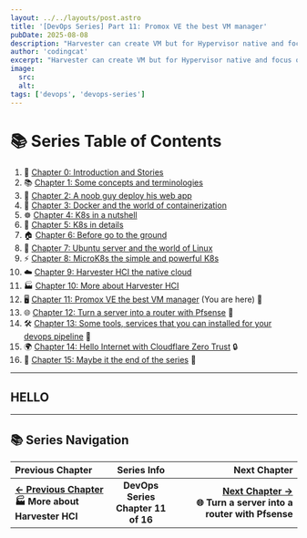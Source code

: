```yaml
---
layout: ../../layouts/post.astro
title: '[DevOps Series] Part 11: Promox VE the best VM manager'
pubDate: 2025-08-08
description: "Harvester can create VM but for Hypervisor native and focus on VM management, Promox VE is the best VM manager for you. This post will go through how to install Promox VE and how to use it"
author: 'codingcat'
excerpt: "Harvester can create VM but for Hypervisor native and focus on VM management, Promox VE is the best VM manager for you. This post will go through how to install Promox VE and how to use it"
image:
  src:
  alt:
tags: ['devops', 'devops-series']
---
```


# 📚 Series Table of Contents

1.  📖 [Chapter 0: Introduction and Stories](./devops-part0) 
2.  📚 [Chapter 1: Some concepts and terminologies](./devops-part1) 
3.  🚀 [Chapter 2: A noob guy deploy his web app](./devops-part2) 
4.  🐳 [Chapter 3: Docker and the world of containerization](./devops-part3) 
5.  ☸️ [Chapter 4: K8s in a nutshell](./devops-part4) 
6.  🔧 [Chapter 5: K8s in details](./devops-part5) 
7.  🏠 [Chapter 6: Before go to the ground](./devops-part6) 
8.  🐧 [Chapter 7: Ubuntu server and the world of Linux](./devops-part7) 
9.  ⚡ [Chapter 8: MicroK8s the simple and powerful K8s](./devops-part8) 
10. ☁️ [Chapter 9: Harvester HCI the native cloud](./devops-part9) 
11. 🏭 [Chapter 10: More about Harvester HCI](./devops-part10) 
12. 🖥️ [Chapter 11: Promox VE the best VM manager](./devops-part11) (You are here) 🎯
13. 🌐 [Chapter 12: Turn a server into a router with Pfsense](./devops-part12) 🔌
14. 🛠️ [Chapter 13: Some tools, services that you can installed for your devops pipeline](./devops-part13) 🔧
15. 🌍 [Chapter 14: Hello Internet with Cloudflare Zero Trust](./devops-part14) 🔒
16. 🎉 [Chapter 15: Maybe it the end of the series](./devops-part15) 🏁

---

## HELLO

---

## 📚 Series Navigation

| Previous Chapter                                |               Series Info                |                                                                   Next Chapter |
| :---------------------------------------------- | :--------------------------------------: | -----------------------------------------------------------------------------: |
| **[← Previous Chapter](./devops-part10)**<br>**🏭 More about Harvester HCI** | **DevOps Series**<br>**Chapter 11 of 16** | **[Next Chapter →](./devops-part12)**<br>**🌐 Turn a server into a router with Pfsense** |
